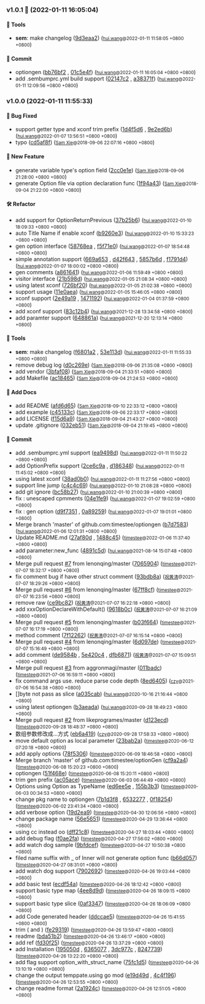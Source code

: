 ### v1.0.1 🌈 (2022-01-11 16:05:04)

#### 🤖  Tools
  * **sem**: make changelog ([9d3eaa2](https://github.com/sandwich-go/optiongen/commit/9d3eaa2b198cf9fdbd1ada6f41825f7758dbb81a)) (<small>[hui.wang](hui.wang@funplus.com)@2022-01-11 11:58:05 &#43;0800 &#43;0800</small>)

#### 💪  Commit
  * optiongen ([bb76bf2](https://github.com/sandwich-go/optiongen/commit/bb76bf2f872cc39ab0e9098cd44be6c3fde1bd1d) , [01c5e4f](https://github.com/sandwich-go/optiongen/commit/01c5e4f3b1ebc845c7241b75afad72c1dac45ccd)) (<small>[hui.wang](hui.wang@funplus.com)@2022-01-11 16:05:04 &#43;0800 &#43;0800</small>)
  * add .sembumprc.yml build support ([02147c2](https://github.com/sandwich-go/optiongen/commit/02147c2813b42d015cb4b4815dd7bf684ac1b5c1) , [a38371f](https://github.com/sandwich-go/optiongen/commit/a38371f14ac4fd11bd99877537da7af222a7ec98)) (<small>[hui.wang](hui.wang@funplus.com)@2022-01-11 12:09:56 &#43;0800 &#43;0800</small>)

### v1.0.0 (2022-01-11 11:55:33)

#### 🐛  Bug Fixed
  * support getter type and xconf trim prefix ([1d4f5d6](https://github.com/sandwich-go/optiongen/commit/1d4f5d611755fee5cfabb4a2f4031fff719d3a5d) , [9e2ed6b](https://github.com/sandwich-go/optiongen/commit/9e2ed6b3dc2bcb01b5ba99b93c0c6de91d09fd25)) (<small>[hui.wang](hui.wang@funplus.com)@2022-01-07 13:56:51 &#43;0800 &#43;0800</small>)
  * typo ([cd5af8f](https://github.com/sandwich-go/optiongen/commit/cd5af8f3c62cb1c9ec156a68d645ef3f0e2e0b94)) (<small>[Sam Xie](xsambundy@gmail.com)@2018-09-06 22:07:16 &#43;0800 &#43;0800</small>)

#### 🚀  New Feature
  * generate variable type's option field ([2cc0e1e](https://github.com/sandwich-go/optiongen/commit/2cc0e1ea6b3023dfbb0a1bb554a619234d30821a)) (<small>[Sam Xie](xsambundy@gmail.com)@2018-09-06 21:28:00 &#43;0800 &#43;0800</small>)
  * generate Option file via option declaration func ([1f94a43](https://github.com/sandwich-go/optiongen/commit/1f94a43d06b60886466bb663f13a36e9ad379e35)) (<small>[Sam Xie](xsambundy@gmail.com)@2018-09-04 21:22:00 &#43;0800 &#43;0800</small>)

#### 🛠  Refactor
  * add support for OptionReturnPrevious ([37b25b6](https://github.com/sandwich-go/optiongen/commit/37b25b6c36fe80f7b2983e96e1aeae338b52d57f)) (<small>[hui.wang](hui.wang@funplus.com)@2022-01-10 18:09:33 &#43;0800 &#43;0800</small>)
  * auto Title Name if enable xconf ([b9260e3](https://github.com/sandwich-go/optiongen/commit/b9260e33711aff8d8796d57c2484a93d81c8cffe)) (<small>[hui.wang](hui.wang@funplus.com)@2022-01-10 15:33:23 &#43;0800 &#43;0800</small>)
  * gen option interface ([58768ea](https://github.com/sandwich-go/optiongen/commit/58768ea89af68f711cd84f208e1a0e97ca3091c0) , [f5f71e0](https://github.com/sandwich-go/optiongen/commit/f5f71e014c9423e86855d3e7d836358f988bb025)) (<small>[hui.wang](hui.wang@funplus.com)@2022-01-07 18:54:48 &#43;0800 &#43;0800</small>)
  * simple annotation support ([669a653](https://github.com/sandwich-go/optiongen/commit/669a653ae1a6a15f7af9dd215785de96dc835cba) , [d42f643](https://github.com/sandwich-go/optiongen/commit/d42f643a5780c9a08bff0f86703c89b342eddf07) , [5857b6d](https://github.com/sandwich-go/optiongen/commit/5857b6d19a033d81eea52f4623e23fdd33a5fc41) , [f1791d4](https://github.com/sandwich-go/optiongen/commit/f1791d44e022db022e407e46a9b05f77dcb5eb42)) (<small>[hui.wang](hui.wang@funplus.com)@2022-01-07 18:00:02 &#43;0800 &#43;0800</small>)
  * gen comments ([a861641](https://github.com/sandwich-go/optiongen/commit/a8616416b3429dd7965a4be1b1e4bba4e16c3a33)) (<small>[hui.wang](hui.wang@funplus.com)@2022-01-06 11:59:49 &#43;0800 &#43;0800</small>)
  * visitor interface ([21b598d](https://github.com/sandwich-go/optiongen/commit/21b598d1bbc7b4040a20d2f44627f75271f6ad7d)) (<small>[hui.wang](hui.wang@funplus.com)@2022-01-05 21:08:34 &#43;0800 &#43;0800</small>)
  * using latest xconf ([726bf20](https://github.com/sandwich-go/optiongen/commit/726bf203bf9b2647957dde4ae168241ba4cbcf55)) (<small>[hui.wang](hui.wang@funplus.com)@2022-01-05 21:02:38 &#43;0800 &#43;0800</small>)
  * support usage ([11e0aea](https://github.com/sandwich-go/optiongen/commit/11e0aea8303f99b3f5a364a654f50be88ee0d20c)) (<small>[hui.wang](hui.wang@funplus.com)@2022-01-05 15:46:05 &#43;0800 &#43;0800</small>)
  * xconf support ([2e49a19](https://github.com/sandwich-go/optiongen/commit/2e49a1949abd56636ea1b6137bc8fa4e0d7ab9fa) , [1471192](https://github.com/sandwich-go/optiongen/commit/1471192cae6b401425285d4bbc438fe5876775e0)) (<small>[hui.wang](hui.wang@funplus.com)@2022-01-04 01:37:59 &#43;0800 &#43;0800</small>)
  * add xconf support ([83c12b4](https://github.com/sandwich-go/optiongen/commit/83c12b4909704d1ea484c4ac0818b10eee50d35c)) (<small>[hui.wang](hui.wang@funplus.com)@2021-12-28 13:34:58 &#43;0800 &#43;0800</small>)
  * add paramter support ([648861a](https://github.com/sandwich-go/optiongen/commit/648861a1f8242cc251e78d197eb0990a1d999e47)) (<small>[hui.wang](hui.wang@funplus.com)@2021-12-20 12:13:14 &#43;0800 &#43;0800</small>)

#### 🤖  Tools
  * **sem**: make changelog ([f6801a2](https://github.com/sandwich-go/optiongen/commit/f6801a2781c5c394ec54dd77ea138a616b35a983) , [53e113d](https://github.com/sandwich-go/optiongen/commit/53e113d8a2d5582550288153c7474b448bbfdf8d)) (<small>[hui.wang](hui.wang@funplus.com)@2022-01-11 11:55:33 &#43;0800 &#43;0800</small>)
  * remove debug log ([d0c269e](https://github.com/sandwich-go/optiongen/commit/d0c269e43ee136a91c519a7bea6e83cbaf1b9dcb)) (<small>[Sam Xie](xsambundy@gmail.com)@2018-09-06 21:35:08 &#43;0800 &#43;0800</small>)
  * add vendor ([3bfaf08](https://github.com/sandwich-go/optiongen/commit/3bfaf08ae1b1328e2deb07e59b1106c38874f09b)) (<small>[Sam Xie](xsambundy@gmail.com)@2018-09-04 21:33:51 &#43;0800 &#43;0800</small>)
  * add Makefile ([ac18465](https://github.com/sandwich-go/optiongen/commit/ac1846573959ed8ed055aac280d71490a6535bee)) (<small>[Sam Xie](xsambundy@gmail.com)@2018-09-04 21:24:53 &#43;0800 &#43;0800</small>)

#### 📝  Add Docs
  * add README ([afd6d65](https://github.com/sandwich-go/optiongen/commit/afd6d652166addd77406fa83cbef067063600175)) (<small>[Sam Xie](sam.xie@liulishuo.com)@2018-09-10 22:33:12 &#43;0800 &#43;0800</small>)
  * add example ([c45133c](https://github.com/sandwich-go/optiongen/commit/c45133ce65aca32275150d087210cbbb045e1bb5)) (<small>[Sam Xie](xsambundy@gmail.com)@2018-09-06 22:33:17 &#43;0800 &#43;0800</small>)
  * add LICENSE ([f15d6a9](https://github.com/sandwich-go/optiongen/commit/f15d6a9266b92dc697b90e2864b1232fe78e26ec)) (<small>[Sam Xie](xsambundy@gmail.com)@2018-09-04 21:43:27 &#43;0800 &#43;0800</small>)
  * update .gitignore ([032eb51](https://github.com/sandwich-go/optiongen/commit/032eb514116c7860819a623acaf5ac7c09c65c16)) (<small>[Sam Xie](xsambundy@gmail.com)@2018-09-04 21:19:45 &#43;0800 &#43;0800</small>)

#### 💪  Commit
  * add .sembumprc.yml support ([ea9498d](https://github.com/sandwich-go/optiongen/commit/ea9498da86d7494c02e9bf9daf85b13eb332078d)) (<small>[hui.wang](hui.wang@funplus.com)@2022-01-11 11:50:22 &#43;0800 &#43;0800</small>)
  * add OptionPrefix support ([2ce6c9a](https://github.com/sandwich-go/optiongen/commit/2ce6c9a13bbe1cb295ab88e3929a40a7ad818f26) , [d186348](https://github.com/sandwich-go/optiongen/commit/d186348dee094a03be0a6bf46a358e49548bbcec)) (<small>[hui.wang](hui.wang@funplus.com)@2022-01-11 11:45:02 &#43;0800 &#43;0800</small>)
  * using latest xconf ([38ad0b0](https://github.com/sandwich-go/optiongen/commit/38ad0b08ce2cb587e98056d65fa1990bd7b1d552)) (<small>[hui.wang](hui.wang@funplus.com)@2022-01-11 11:27:56 &#43;0800 &#43;0800</small>)
  * support line jump ([c4c4c69](https://github.com/sandwich-go/optiongen/commit/c4c4c6993e5a3a857a2a0cbe5420ef7078743ef6)) (<small>[hui.wang](hui.wang@funplus.com)@2022-01-10 21:08:28 &#43;0800 &#43;0800</small>)
  * add git ignore ([bc58b27](https://github.com/sandwich-go/optiongen/commit/bc58b27e8b59fa1245fe0eb22c3afd8e49046e9c)) (<small>[hui.wang](hui.wang@funplus.com)@2022-01-10 21:00:39 &#43;0800 &#43;0800</small>)
  * fix : unescaped cpmments ([04e1fe9](https://github.com/sandwich-go/optiongen/commit/04e1fe97a7c90245c3494c3af2f0510c90cc4079)) (<small>[hui.wang](hui.wang@funplus.com)@2022-01-07 19:02:59 &#43;0800 &#43;0800</small>)
  * fix : gen option ([d9f7351](https://github.com/sandwich-go/optiongen/commit/d9f7351f715e429701b4f1eaa8e5799cf7c62bc9) , [0a89259](https://github.com/sandwich-go/optiongen/commit/0a89259e049315af154fdb34d1651e1167d32543)) (<small>[hui.wang](hui.wang@funplus.com)@2022-01-07 19:01:01 &#43;0800 &#43;0800</small>)
  * Merge branch 'master' of github.com:timestee/optiongen ([b7d7583](https://github.com/sandwich-go/optiongen/commit/b7d75835f19e0707e62f86ad971978b65f4a4e8a)) (<small>[hui.wang](hui.wang@funplus.com)@2022-01-06 12:01:31 &#43;0800 &#43;0800</small>)
  * Update README.md ([27af80d](https://github.com/sandwich-go/optiongen/commit/27af80d444d5fe2e6f5bf68dffcd1a917e1a0470) , [1488c45](https://github.com/sandwich-go/optiongen/commit/1488c4571762860ad6dd0452eded2d4afc8711db)) (<small>[timestee](19310233&#43;timestee@users.noreply.github.com)@2022-01-06 11:37:40 &#43;0800 &#43;0800</small>)
  * add parameter:new_func ([4891c5d](https://github.com/sandwich-go/optiongen/commit/4891c5dd51152fb2fe44b9420835466e869baabf)) (<small>[hui.wang](hui.wang@funplus.com)@2021-08-14 15:07:48 &#43;0800 &#43;0800</small>)
  * Merge pull request [#7](https://github.com/sandwich-go/7/issues/%!s(MISSING)) from lenonqing/master ([7065904](https://github.com/sandwich-go/optiongen/commit/70659046ecd0d1ade130c3f61b69a60963655980)) (<small>[timestee](19310233&#43;timestee@users.noreply.github.com)@2021-07-07 18:32:17 &#43;0800 &#43;0800</small>)
  * fix comment bug if have other struct comment ([93bdb8a](https://github.com/sandwich-go/optiongen/commit/93bdb8a94dc8eadb6e55f04a999a4563f9fb1019)) (<small>[祝黄清](huangqing.zhu@centurygame.com)@2021-07-07 18:29:26 &#43;0800 &#43;0800</small>)
  * Merge pull request [#6](https://github.com/sandwich-go/6/issues/%!s(MISSING)) from lenonqing/master ([67ff8cf](https://github.com/sandwich-go/optiongen/commit/67ff8cf87613c1885b7c48a989e29e9f87c3b71b)) (<small>[timestee](19310233&#43;timestee@users.noreply.github.com)@2021-07-07 16:23:56 &#43;0800 &#43;0800</small>)
  * remove raw ([ce9bc82](https://github.com/sandwich-go/optiongen/commit/ce9bc82a182ea528725de6a34f60a340163a6ac9)) (<small>[祝黄清](huangqing.zhu@centurygame.com)@2021-07-07 16:22:18 &#43;0800 &#43;0800</small>)
  * add xxxOptionDeclareWithDefault() ([9618b0c](https://github.com/sandwich-go/optiongen/commit/9618b0c05cafd2dbfa1b12604081fa3e3e0ece78)) (<small>[祝黄清](huangqing.zhu@centurygame.com)@2021-07-07 16:21:09 &#43;0800 &#43;0800</small>)
  * Merge pull request [#5](https://github.com/sandwich-go/5/issues/%!s(MISSING)) from lenonqing/master ([b03f664](https://github.com/sandwich-go/optiongen/commit/b03f6649d93729b88e0fe21c3ead7d83063422c7)) (<small>[timestee](19310233&#43;timestee@users.noreply.github.com)@2021-07-07 16:17:19 &#43;0800 &#43;0800</small>)
  * method comment ([7f12262](https://github.com/sandwich-go/optiongen/commit/7f12262634db7bbf683f9817fb7b2e71f4bd8566)) (<small>[祝黄清](huangqing.zhu@centurygame.com)@2021-07-07 16:15:14 &#43;0800 &#43;0800</small>)
  * Merge pull request [#4](https://github.com/sandwich-go/4/issues/%!s(MISSING)) from lenonqing/master ([6d097de](https://github.com/sandwich-go/optiongen/commit/6d097defb9d357be3d4213c6c158206d15675e5c)) (<small>[timestee](19310233&#43;timestee@users.noreply.github.com)@2021-07-07 15:16:49 &#43;0800 &#43;0800</small>)
  * add comment ([de9584b](https://github.com/sandwich-go/optiongen/commit/de9584bbcd0f4b5fd5f7f2524723ca0bb7495564) , [5e420c4](https://github.com/sandwich-go/optiongen/commit/5e420c44e7e20843028e32d7986a14b25d706f5e) , [dfb6871](https://github.com/sandwich-go/optiongen/commit/dfb6871b9d254622e5bb14a8e5eb0f346248fa9c)) (<small>[祝黄清](huangqing.zhu@centurygame.com)@2021-07-07 15:09:51 &#43;0800 &#43;0800</small>)
  * Merge pull request [#3](https://github.com/sandwich-go/3/issues/%!s(MISSING)) from aggronmagi/master ([011badc](https://github.com/sandwich-go/optiongen/commit/011badc380187e29793451bd3d529330223d52bc)) (<small>[timestee](19310233&#43;timestee@users.noreply.github.com)@2021-07-06 16:59:11 &#43;0800 &#43;0800</small>)
  * fix command args use. reduce parse code depth ([8ed6405](https://github.com/sandwich-go/optiongen/commit/8ed640544fd9f29d8413586a84106b30343292be)) (<small>[czy](czy463@163.com)@2021-07-06 16:54:38 &#43;0800 &#43;0800</small>)
  * []byte not pass as slice ([a035cab](https://github.com/sandwich-go/optiongen/commit/a035cab71065a2683ab7bf79efda80e780d0bc1e)) (<small>[hui.wang](hui.wang@funplus.com)@2020-10-16 21:16:44 &#43;0800 &#43;0800</small>)
  * using latest optiongen ([b3aeada](https://github.com/sandwich-go/optiongen/commit/b3aeadab6d31c5d8586a4dd7785f20ebe1c57c77)) (<small>[hui.wang](hui.wang@funplus.com)@2020-09-28 18:49:23 &#43;0800 &#43;0800</small>)
  * Merge pull request [#2](https://github.com/sandwich-go/2/issues/%!s(MISSING)) from likeprogrames/master ([d123ecd](https://github.com/sandwich-go/optiongen/commit/d123ecd01f450bff871751fba29352b284fdea67)) (<small>[timestee](19310233&#43;timestee@users.noreply.github.com)@2020-09-28 18:48:37 &#43;0800 &#43;0800</small>)
  * 数组参数修改成...方式 ([eb6a419](https://github.com/sandwich-go/optiongen/commit/eb6a419a1c78ede20fec7ffa533a98a077813ad5)) (<small>[czy](czy463@163.com)@2020-09-28 17:58:33 &#43;0800 &#43;0800</small>)
  * move default option as local parameter ([23bab2a](https://github.com/sandwich-go/optiongen/commit/23bab2a8d2c29445ff9654cddaf99978833eb773)) (<small>[timestee](wanghuidev@gmail.com)@2020-06-12 07:20:18 &#43;0800 &#43;0800</small>)
  * add apply options ([78f5306](https://github.com/sandwich-go/optiongen/commit/78f5306a0d4cf74a2484aa874a2229c748ecf51f)) (<small>[timestee](wanghuidev@gmail.com)@2020-06-09 18:46:58 &#43;0800 &#43;0800</small>)
  * Merge branch 'master' of github.com:timestee/optionGen ([cf9a2a4](https://github.com/sandwich-go/optiongen/commit/cf9a2a4d1fe8b89c94bc9217c5d0a7ba6099553b)) (<small>[timestee](wanghuidev@gmail.com)@2020-06-08 15:20:23 &#43;0800 &#43;0800</small>)
  * optiongen ([51f468e](https://github.com/sandwich-go/optiongen/commit/51f468e5f1b11ab1fce10100b252c886ffa51b40)) (<small>[timestee](wanghuidev@gmail.com)@2020-06-08 15:20:11 &#43;0800 &#43;0800</small>)
  * trim gen prefix ([ac05ace](https://github.com/sandwich-go/optiongen/commit/ac05ace6820df607780ae22f3f725d9a0b03bb09)) (<small>[timestee](wanghuidev@gmail.com)@2020-06-03 06:44:49 &#43;0800 &#43;0800</small>)
  * Options using Option as TypeName ([ed6ee5e](https://github.com/sandwich-go/optiongen/commit/ed6ee5ea43b55c29850ba142efa5a10db6860fdd) , [155b3b3](https://github.com/sandwich-go/optiongen/commit/155b3b3a7235f4c5d6651edc050bbb7ec7180b9c)) (<small>[timestee](wanghuidev@gmail.com)@2020-06-03 00:34:53 &#43;0800 &#43;0800</small>)
  * change pkg name to optiongen ([7b1d3f8](https://github.com/sandwich-go/optiongen/commit/7b1d3f8d6f2151dc60201ecb91e3b62fabc5686b) , [6532277](https://github.com/sandwich-go/optiongen/commit/65322775cf76b7a6864df4db9c7cdbd3b3fa302e) , [0f18254](https://github.com/sandwich-go/optiongen/commit/0f182549642d4e913e2b122c2158ab16e4e3b090)) (<small>[timestee](wanghuidev@gmail.com)@2020-06-02 23:41:34 &#43;0800 &#43;0800</small>)
  * add verbose option ([19d2ea9](https://github.com/sandwich-go/optiongen/commit/19d2ea9ad9acdf35628fdb367b2d7ac9c13dd639)) (<small>[timestee](wanghuidev@gmail.com)@2020-04-30 12:06:56 &#43;0800 &#43;0800</small>)
  * change package name ([56e5651](https://github.com/sandwich-go/optiongen/commit/56e5651d91256c9473ee97fc02f1d822ae866817)) (<small>[timestee](wanghuidev@gmail.com)@2020-04-29 13:36:44 &#43;0800 &#43;0800</small>)
  * using cc instead oo ([dff21c8](https://github.com/sandwich-go/optiongen/commit/dff21c8f6e86d9de99fce66326dc55082fcdef65)) (<small>[timestee](wanghuidev@gmail.com)@2020-04-27 18:03:44 &#43;0800 &#43;0800</small>)
  * add debug flag ([f0ae2fa](https://github.com/sandwich-go/optiongen/commit/f0ae2fa4c0b3f5c3be079a6d86699b9e1dcffafb)) (<small>[timestee](wanghuidev@gmail.com)@2020-04-27 17:56:02 &#43;0800 &#43;0800</small>)
  * add watch dog sample ([9bfdcef](https://github.com/sandwich-go/optiongen/commit/9bfdcef31bc5f5656e8f3ae397f11d54ed161380)) (<small>[timestee](wanghuidev@gmail.com)@2020-04-27 10:50:38 &#43;0800 &#43;0800</small>)
  * filed name suffix with _ of Inner will not generate option func ([b66d057](https://github.com/sandwich-go/optiongen/commit/b66d057e8ebf80363d0b50b7e863083d8740287d)) (<small>[timestee](wanghuidev@gmail.com)@2020-04-27 08:31:01 &#43;0800 &#43;0800</small>)
  * add watch dog support ([7902692](https://github.com/sandwich-go/optiongen/commit/7902692c743345a6f1a5abc6abef7a5eacf41c38)) (<small>[timestee](wanghuidev@gmail.com)@2020-04-26 19:03:44 &#43;0800 &#43;0800</small>)
  * add basic test ([ecdf54a](https://github.com/sandwich-go/optiongen/commit/ecdf54ad0f518381df8fa5cdc4df23fb62b4545e)) (<small>[timestee](wanghuidev@gmail.com)@2020-04-26 18:12:42 &#43;0800 &#43;0800</small>)
  * support basic type map ([4ee8d9d](https://github.com/sandwich-go/optiongen/commit/4ee8d9d78f6213139abb6cee57839ed3f0566051)) (<small>[timestee](wanghuidev@gmail.com)@2020-04-26 18:09:15 &#43;0800 &#43;0800</small>)
  * support basic type slice ([0af3347](https://github.com/sandwich-go/optiongen/commit/0af33478049ab0cc8d5d664204d10852971f0f19)) (<small>[timestee](wanghuidev@gmail.com)@2020-04-26 18:06:09 &#43;0800 &#43;0800</small>)
  * add Code generated header ([ddccae5](https://github.com/sandwich-go/optiongen/commit/ddccae5ca927d96f5bedba47ed4e6fe46a282711)) (<small>[timestee](wanghuidev@gmail.com)@2020-04-26 15:41:55 &#43;0800 &#43;0800</small>)
  * trim ( and ) ([fe29319](https://github.com/sandwich-go/optiongen/commit/fe29319397ebf4bd0bfc417c24e08471900afc18)) (<small>[timestee](wanghuidev@gmail.com)@2020-04-26 13:59:47 &#43;0800 &#43;0800</small>)
  * readme ([bda51b2](https://github.com/sandwich-go/optiongen/commit/bda51b221337a68b1f3b24962baf370c41781415)) (<small>[timestee](wanghuidev@gmail.com)@2020-04-26 13:46:17 &#43;0800 &#43;0800</small>)
  * add ref ([fd30f25](https://github.com/sandwich-go/optiongen/commit/fd30f25eeef8a47a03fac62494475ed6f0c11714)) (<small>[timestee](wanghuidev@gmail.com)@2020-04-26 13:37:29 &#43;0800 &#43;0800</small>)
  * add Installation ([195050d](https://github.com/sandwich-go/optiongen/commit/195050d1df0e816d5fed716951daf4490ec37861) , [6365077](https://github.com/sandwich-go/optiongen/commit/63650771fa828bd2f8344d678f2662ca95422ac6) , [3dc977c](https://github.com/sandwich-go/optiongen/commit/3dc977cd75bf6270c3a4f2763b7391435d00fd5f) , [8247739](https://github.com/sandwich-go/optiongen/commit/8247739e6bcec2de1b850aad193c9bbd8909ab19)) (<small>[timestee](wanghuidev@gmail.com)@2020-04-26 13:22:20 &#43;0800 &#43;0800</small>)
  * add flag support option_with_struct_name ([75fc1d5](https://github.com/sandwich-go/optiongen/commit/75fc1d5f1ebbcccbfccfaa8c13d5a0156eb94f08)) (<small>[timestee](wanghuidev@gmail.com)@2020-04-26 13:10:19 &#43;0800 &#43;0800</small>)
  * change the output temppate.using go mod ([e19d49d](https://github.com/sandwich-go/optiongen/commit/e19d49ddc8c3974f4ca7faf99734b9284d893b7d) , [4c4f196](https://github.com/sandwich-go/optiongen/commit/4c4f19670c32a90b41211dba2da2c5564213f337)) (<small>[timestee](wanghuidev@gmail.com)@2020-04-26 12:53:55 &#43;0800 &#43;0800</small>)
  * change readme format ([2a1924c](https://github.com/sandwich-go/optiongen/commit/2a1924ca3f530ff399222e9eae3026eec7e8cdee)) (<small>[timestee](19310233&#43;timestee@users.noreply.github.com)@2020-04-26 12:51:05 &#43;0800 &#43;0800</small>)



